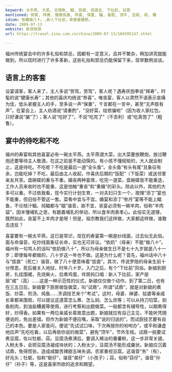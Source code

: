 ```yaml
---
keyword: 太平燕, 大菜, 全頭魚, 鯧, 拔直, 拔直去, 下灶前, 試鼎
mentioned: 勞駕, 拜壽, 健康長壽, 恭喜, 保重, 騙, 飯配, 頂牛, 豆腐, 蒜, 蠣
idiom: 依嬭做八十。,新人下灶前，家產層層懸。
date: 2009-07-13 
website: 新浪旅游
url: https://travel.sina.com.cn/china/2009-07-13/104595147.shtml

---
```

福州传统宴会中的许多礼俗和禁忌，因都有一定意义，且并不繁杂，稍加讲究就能做到，所以现时进行了许多革新，这些礼俗和禁忌仍能保留下来，现举数例谈谈。

## 语言上的客套

设宴请客，客人来了，主人多说“劳驾，劳驾”，客人呢？遇寿庆抱拳说“拜寿”，时髦的说“健康长寿”；其他的喜庆均统说“恭喜”，唯丧宴，客人以肃然不语表示哀痛为佳，低头紧握主人的手，至多说一声“保重”，千言都在一言中，甚至“无声胜有声”。在宴会上，主人劝酒说“请重酌”，“没好菜，给侬骗啦”（因为收人家红包，只好谦说“骗”了）；客人说“吃好了”，不说“吃完了”（不吉利）或“吃真饱了”（粗鲁）。

## 宴中的待吃和不吃

福州的寿宴和其他喜宴必有一碗太平燕。太平燕谓大菜，出大菜要放鞭炮，放过鞭炮还要等待主人敬酒，在这之前是不能动筷的。有小孩不懂规矩的，大人就会制止，这是待吃。不吃呢？不吃是最后一道“全头鱼”。全头鱼“有头有尾”且象征有余，岂能吃掉？不吃，最后由主人收起，作喜庆后期的“饭配”（下饭菜）或送邻里亲友共享。盘碗碟的重与不重。婚丧两种宴席，吃完一道菜，盘碗碟皆不能重迭，工作人员来收时也不能重，这是怕触“重丧”和“重婚”的彩头。除此以外，其他的大多可以重。不过依我看，现今实行计划生育，一对夫妇只生一个，按理“添丁”宴也不能重，但旧俗不管这一套。菜肴中宜与不宜。婚宴和添丁“弥月”宴等不能上鲳鱼，不论桔汁鲳、炖鲳都与“娼”谐音，故不宜，丧宴必须有一碗羊肉，俗称“羊肉袋”，因羊懂哺乳之恩，有跪着哺乳的举动，所以食羊肉表孝心。此俗实无道理，既然如此，丧宴不上羊肉才是呀！但是，祖宗教我们这样做，大家都这样做，谁敢去违反？

喜宴要有一碗太平燕，这已是常识，现在的寿宴第一碗是纱线面，过去似无此俗。面与命谐音，吃炒线面象征长命，实也无可非议。“依奶”（母亲）不能“做八十”。福州有一句骂人的话叫“依奶做八十”，所以为母亲做生日不是七十九岁就是八十一岁；即使每年都做的，八十岁这一年也不做。这是为什么呢？首先，福州话中八十与“拔直”（死亡）谐音，做了八十便意味着“拔直”。其次，传说罗隐的母亲生前十分悍恶，死后被关入地狱，时年八十岁。入门之后，有个“下灶前”风俗。新娘到厨房，扎挂围裙，先烧柴火，后煮鸡蛋，伴房妈口唱：新人下灶前，家产层层“咸”（高）……这是一种示范性的仪式，新娘仅仅做个动作。到了第二日，也有在三五日后，新娘要下厨房做饭做菜，叫“试鼎”。所谓“试鼎”，就是对新娘的煮饭、炒菜、煎汤、炖鱼……烹调技艺来个“考试”。这时，母婆、婶婆、姑婆等亲戚长辈都来围观，可以提议这道菜怎么煮、怎么焖、怎么炊等；可以从持刀切菜，剖鱼削肉，到油盐糟酱等使用，进行考察和出题做菜。一般都含有辅导性，以期煮得好，炒得香。如果有一两位亲戚长辈故意出题，新娘就应有自己主见，不能听凭随便说的，免出差错。但作为新娘不便应嘴，采取“说的归说的”，而试厨技艺要有自己的本色。要是人家查问，便说“先试试口味，下次再按你的吩咐办”，或平和谦虚地应声“先吃吃看，以后再依你说的做菜”，避免“顶牛”，节外生枝。试鼎一般要试煮豆腐，佐以牡蛎、蒜。豆腐汤煮沸后，要调入稀淡的番薯粉，这一步非常关键。入粉太多，会把豆腐汤凝成块状的；入粉太少，豆腐汤不能形成羹状。新娘应沉着试鼎，免得慌张，造成咸酸苦辣甜五味失调。农家重视豆腐，这谐音“务”（有），好兆头；牡蛎，俗称“蛎仔”，谐音“弟仔”（小孩子）；蒜，俗称“蒜仔”，谐音“孙仔”（孙子）等，这是喜家所欲的追求和期望。
